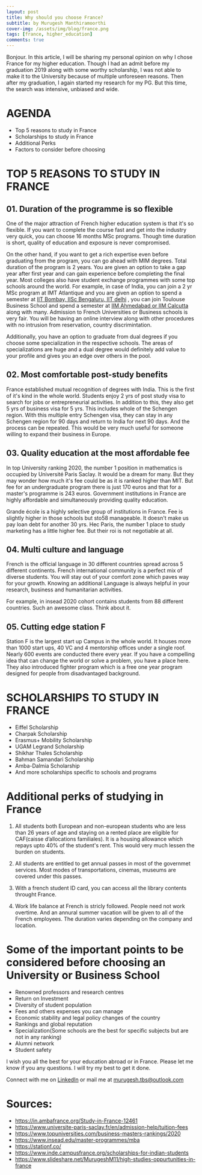```yaml
---
layout: post
title: Why should you choose France?
subtitle: by Murugesh Manthiramoorthi
cover-img: /assets/img/blog/france.png
tags: [france, higher_education]
comments: true
---
```


Bonjour. In this article, I will be sharing my personal opinion on why I chose France for my higher education. Though I had an admit before my graduation 2019 along with some worthy scholarship, I was not able to make it to the University because of multiple unforeseen reasons. Then after my graduation, I again started my research for my PG. But this time, the search was intensive, unbiased and wide.

# AGENDA
* Top 5 reasons to study in France
* Scholarships to study in France
* Additional Perks
* Factors to consider before choosing 

# TOP 5 REASONS TO STUDY IN FRANCE

## 01. Duration of the programme is so flexible
One of the major attraction of French higher education system is that it's so flexible. If you want to complete the course fast and get into the industry very quick, you can choose 16 months MSc programs. Though time duration is short, quality of education and exposure is never compromised. 

On the other hand, if you want to get a rich expertise even before graduating from the program, you can go ahead with MIM degrees. Total duration of the program is 2 years. You are given an option to take a gap year after first year and can gain experience before completing the final year. Most colleges also have student exchange programmes with some top schools around the world. For example, in case of India, you can join a 2 yr MSc program at IMT Atlantique and you are given an option to spend a semester at [IIT Bombay, IISc Bengaluru, IIT delhi](https://www.imt-atlantique.fr/en/international/study-abroad-out/exchange-semesters) , you can join Toulouse Business School and spend a semester at [IIM Ahmedabad or IIM Calcutta](https://www.tbs-education.com/about-tbs/partners-universities/) along with many. Admission to French Universities or Business schools is very fair. You will be having an online interview along with other procedures with no intrusion from reservation, country discrimintation.

Additionally, you have an option to graduate from dual degrees if you choose some specialization in the respective schools. The areas of specializations are huge and a dual degree would definitely add value to your profile and gives you an edge over others in the pool. 

## 02. Most comfortable post-study benefits
France established mutual recognition of degrees with India. This is the first of it's kind in the whole world. 
Students enjoy 2 yrs of post study visa to search for jobs or entrepreneurial activities. In addition to this, they also get 5 yrs of business visa for 5 yrs. This includes whole of the Schengen region. With this multiple entry Schengen visa, they can stay in any Schengen region for 90 days and return to India for next 90 days. And the process can be repeated. This would be very much useful for someone willing to expand their business in Europe. 

## 03. Quality education at the most affordable fee
In top University ranking 2020, the number 1 position in mathematics is occupied by Université Paris Saclay. It would be a dream for many. But they may wonder how much it's fee could be as it is ranked higher than MIT. But fee for an undergraduate program there is just 170 euros and that for a master's programme is 243 euros. Government institutions in France are highly affordable and simultaneously providing quality education. 

Grande école is a highly selective group of institutions in France. Fee is slightly higher in those schools but sto58 manageable. It doesn't make us pay loan debt for another 30 yrs. Hec Paris, the number 1 place to study marketing has a little higher fee. But their roi is not negotiable at all. 

## 04. Multi culture and language
French is the official language in 30 different countries spread across 5 different continents. French international community is a perfect mix of diverse students. You will stay out of your comfort zone which paves way for your growth. Knowing an additional Language is always helpful in your research, business and humanitarian activities. 

For example, in insead 2020 cohort contains students from 88 different countries. Such an awesome class. Think about it. 

## 05. Cutting edge station F
Station F is the largest start up Campus in the whole world. It houses more than 1000 start ups, 40 VC and 4 mentorship offices under a single roof. Nearly 600 events are conducted there every year. If you have a compelling idea that can change the world or solve a problem, you have a place here. They also introduced fighter program which is a free one year program designed for people from disadvantaged background. 

# SCHOLARSHIPS TO STUDY IN FRANCE

* Eiffel Scholarship
* Charpak Scholarship
* Erasmus+ Mobility Scholarship
* UGAM Legrand Scholarship
* Shikhar Thales Scholarship
* Bahman Samandari Scholarship
* Amba-Dalmia Scholarship 
* And more scholarships specific to schools and programs

# Additional perks of studying in France

01. All students both European and non-european students who are less than 26 years of age and staying on a rented place are eligible for CAF(caisse d’allocations familiales). It is a housing allowance which repays upto 40% of the student's rent. This would very much lessen the burden on students.

02. All students are entitled to get annual passes in most of the governmet services. Most modes of transportations, cinemas, museums are covered under this passes.

03. With a french student ID card, you can access all the library contents throught France.

04. Work life balance at French is stricly followed. People need not work overtime. And an annural summer vacation will be given to all of the French employees. The duration varies depending on the company and location.

# Some of the important points to be considered before choosing an University or Business School

* Renowned professors and research centres
* Return on Investment
* Diversity of student population
* Fees and others expenses you can manage
* Economic stability and legal policy changes of the country
* Rankings and global reputation
* Specialization(Some schools are the best for specific subjects but are not in any ranking)
* Alumni network
* Student safety

I wish you all the best for your education abroad or in France. Please let me know if you any questions. I will try my best to get it done. 

Connect with me on [LinkedIn](https://www.linkedin.com/in/murugesh-manthiramoorthi/) or mail me at [murugesh.tbs@outlook.com](mailto:murugesh.tbs@outlook.com)

# Sources:
* https://in.ambafrance.org/Study-in-France-12461
* https://www.universite-paris-saclay.fr/en/admission-help/tuition-fees
* https://www.topuniversities.com/business-masters-rankings/2020
* https://www.insead.edu/master-programmes/mba
* https://stationf.co/
* https://www.inde.campusfrance.org/scholarships-for-indian-students
* https://www.slideshare.net/MurugeshM11/high-studies-oppurtunities-in-france

